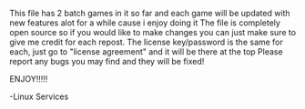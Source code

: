 This file has 2 batch games in it so far and each game will be updated with new features alot for a while cause i enjoy doing it
The file is completely open source so if you would like to make changes you can just make sure to give me credit for each repost.
The license key/password is the same for each, just go to "license agreement" and it will be there at the top
Please report any bugs you may find and they will be fixed!

ENJOY!!!!!

-Linux Services


